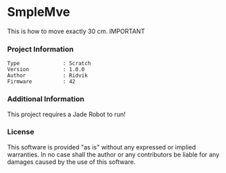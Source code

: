 SmpleMve
================

This is how to move exactly 30 cm. IMPORTANT

### Project Information
```
Type              : Scratch
Version           : 1.0.0
Author            : Ridvik
Firmware          : 42
```

### Additional Information
This project requires a Jade Robot to run!

### License
This software is provided "as is" without any expressed or implied warranties.  In no case shall the author or any contributors be liable for any damages caused by the use of this software.


